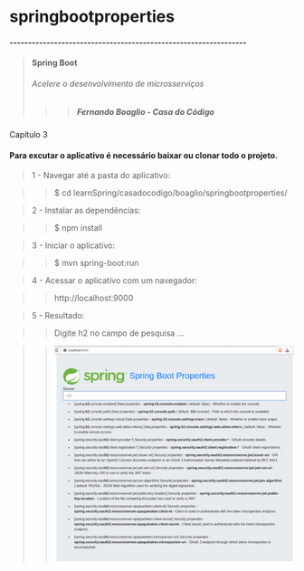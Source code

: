 # springbootproperties
#### ----------------------------------------------------------------

> #### Spring Boot 
> ###### Acelere o desenvolvimento de microsserviços
>>> ##### Fernando Boaglio - Casa do Código
Capítulo 3

#### Para excutar o aplicativo é necessário baixar ou clonar todo o projeto.

> 1 - Navegar até a pasta do aplicativo:

  >> $ cd learnSpring/casadocodigo/boaglio/springbootproperties/

> 2 - Instalar as dependências:

  >> $ npm install

>3 - Iniciar o aplicativo:

  >> $ mvn spring-boot:run

>4 - Acessar o aplicativo com um navegador:

  >> http://localhost:9000

>5 - Resultado:

  >> Digite h2 no campo de pesquisa ...

  >>![Resultado](./docs/resultado.png)
